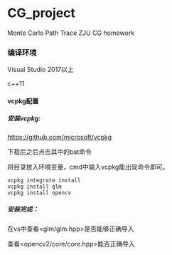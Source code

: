 # CG_project
Monte Carlo Path Trace
ZJU CG homework

### 编译环境

Visual Studio 2017以上

c++11

#### vcpkg配置

##### 安装vcpkg:

https://github.com/microsoft/vcpkg

下载后之后点击其中的bat命令

将目录放入环境变量，cmd中输入vcpkg能出现命令即可。

```
vcpkg integrate install
vcpkg install glm
vcpkg install opencv
```

##### 安装完成：

在vs中查看<glm/glm.hpp>是否能够正确导入

查看<opencv2/core/core.hpp>能否正确导入
